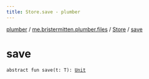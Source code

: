```yaml
---
title: Store.save - plumber
---
```


[plumber](../../index.html) / [me.bristermitten.plumber.files](../index.html) / [Store](index.html) / [save](./save.html)

# save

`abstract fun save(t: T): `[`Unit`](https://kotlinlang.org/api/latest/jvm/stdlib/kotlin/-unit/index.html)